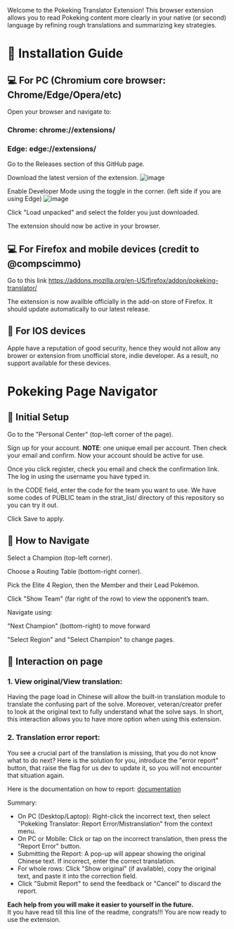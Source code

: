 Welcome to the Pokeking Translator Extension!
This browser extension allows you to read Pokeking content more clearly in your native (or second) language by refining rough translations and summarizing key strategies.

# 🧩 Installation Guide

## 💻 For PC (Chromium core browser: Chrome/Edge/Opera/etc)
Open your browser and navigate to:

### Chrome: chrome://extensions/

### Edge: edge://extensions/

Go to the Releases section of this GitHub page.

Download the latest version of the extension.
![image](https://github.com/user-attachments/assets/b788c0c6-918b-4d8a-a752-0f06f3b4ca2a)

Enable Developer Mode using the toggle in the corner. (left side if you are using Edge)
![image](https://github.com/user-attachments/assets/b8c33246-64ae-4962-bff5-b7f7ddf47440)

Click "Load unpacked" and select the folder you just downloaded.

The extension should now be active in your browser.



## 💻 For Firefox and mobile devices (credit to @compscimmo)

Go to this link https://addons.mozilla.org/en-US/firefox/addon/pokeking-translator/

The extension is now availble officially in the add-on store of Firefox. It should update automatically to our latest release.

## 📱 For IOS devices

Apple have a reputation of good security, hence they would not allow any brower or extension from unofficial store, indie developer. As a result, no support available for these devices.

# Pokeking Page Navigator
## 🔧 Initial Setup
Go to the "Personal Center" (top-left corner of the page).

Sign up for your account. **NOTE**: one unique email per account. Then check your email and confirm. Now your account should be active for use.

Once you click register, check you email and check the confirmation link. The log in using the username you have typed in.

In the CODE field, enter the code for the team you want to use. We have some codes of PUBLIC team in the strat_list/ directory of this repository so you can try it out.

Click Save to apply.

## 🚀 How to Navigate
Select a Champion (top-left corner).

Choose a Routing Table (bottom-right corner).

Pick the Elite 4 Region, then the Member and their Lead Pokémon.

Click "Show Team" (far right of the row) to view the opponent’s team.

Navigate using:

"Next Champion" (bottom-right) to move forward

"Select Region" and "Select Champion" to change pages.

## 📝 Interaction on page

### 1. View original/View translation:

Having the page load in Chinese will allow the built-in translation module to translate the confusing part of the solve. Moreover, veteran/creator prefer to look at the original text to fully understand what the solve says. In short, this interaction allows you to have more option when using this extension.

### 2. Translation error report:

You see a crucial part of the translation is missing, that you do not know what to do next? Here is the solution for you, introduce the "error report" button, that raise the flag for us dev to update it, so you will not encounter that situation again.

Here is the documentation on how to report: [documentation](https://docs.google.com/document/d/1jtOwm01Or6DP4rrGPcMHK39IHH0Lai5D12Cw_7nNYnk/edit?tab=t.0#heading=h.5y9ub8iq31a)

Summary: 
- On PC (Desktop/Laptop): Right-click the incorrect text, then select "Pokeking Translator: Report Error/Mistranslation" from the context menu.
- On PC or Mobile: Click or tap on the incorrect translation, then press the "Report Error" button.
- Submitting the Report: A pop-up will appear showing the original Chinese text. If incorrect, enter the correct translation.
- For whole rows: Click "Show original" (if available), copy the original text, and paste it into the correction field.
- Click "Submit Report" to send the feedback or "Cancel" to discard the report.

**Each help from you will make it easier to yourself in the future.**  <br/>
It you have read till this line of the readme, congrats!!! You are now ready to use the extension. 
